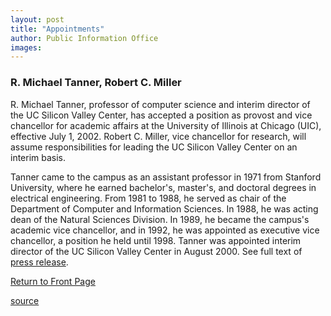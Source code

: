 ```yaml
---
layout: post
title: "Appointments"
author: Public Information Office
images:
---
```


### R. Michael Tanner, Robert C. Miller

R. Michael Tanner, professor of computer science and interim director of the UC Silicon Valley Center, has accepted a position as provost and vice chancellor for academic affairs at the University of Illinois at Chicago (UIC), effective July 1, 2002\. Robert C. Miller, vice chancellor for research, will assume responsibilities for leading the UC Silicon Valley Center on an interim basis.

Tanner came to the campus as an assistant professor in 1971 from Stanford University, where he earned bachelor's, master's, and doctoral degrees in electrical engineering. From 1981 to 1988, he served as chair of the Department of Computer and Information Sciences. In 1988, he was acting dean of the Natural Sciences Division. In 1989, he became the campus's academic vice chancellor, and in 1992, he was appointed as executive vice chancellor, a position he held until 1998. Tanner was appointed interim director of the UC Silicon Valley Center in August 2000. See full text of [press release][1].

[Return to Front Page][2]  

[1]: http://www.ucsc.edu/news_events/press_releases/01-02/02-12.tanner.html
[2]: ../../index.html

[source](http://www1.ucsc.edu/currents/01-02/02-18/appointments.html "Permalink to appointments")
